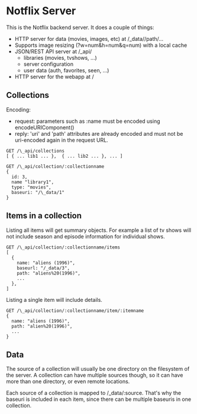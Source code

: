 
# Notflix Server

This is the Notflix backend server. It does a couple of things:

- HTTP server for data (movies, images, etc) at /\_data/<source-id>/path/...
- Supports image resizing (?w=num&h=num&q=num) with a local cache
- JSON/REST API server at /\_api/
  - libraries (movies, tvshows, ...)
  - server configuration
  - user data (auth, favorites, seen, ...)
- HTTP server for the webapp at /

## Collections

Encoding:
- request: parameters such as :name must be encoded using encodeURIComponent()
- reply: 'uri' and 'path' attributes are already encoded and must not
  be uri-encoded again in the request URL.


```
GET /\_api/collections
[ { ... lib1 ... },  { ... lib2 ... }, ... ]
```

```
GET /\_api/collection/:collectionname
{
  id: 3,
  name "library1",
  type: "movies",
  baseuri: "/\_data/1"
}
```

## Items in a collection

Listing all items will get summary objects. For example a list of tv shows
will not include season and episode information for individual shows.

```
GET /\_api/collection/:collectionname/items
[
  {
    name: "aliens (1996)",
    baseurl: "/_data/3",
    path: "aliens%20(1996)",
    ...
  },
]
```

Listing a single item will include details.

```
GET /\_api/collection/:collectionname/item/:itemname
{
  name: "aliens (1996)",
  path: "alien%20(1996)",
  ...
}
```

## Data

The source of a collection will usually be one directory on the filesystem
of the server. A collection can have multiple sources though, so it can have
more than one directory, or even remote locations.

Each source of a collection is mapped to /\_data/:source. That's why the
baseuri is included in each item, since there can be multiple baseuris
in one collection.

